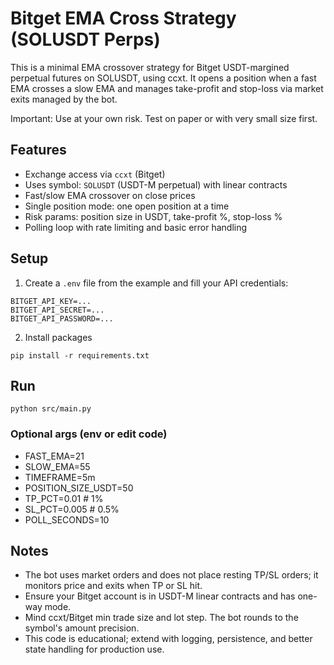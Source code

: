 # Bitget EMA Cross Strategy (SOLUSDT Perps)

This is a minimal EMA crossover strategy for Bitget USDT-margined perpetual futures on SOLUSDT, using ccxt. It opens a position when a fast EMA crosses a slow EMA and manages take-profit and stop-loss via market exits managed by the bot.

Important: Use at your own risk. Test on paper or with very small size first.

## Features
- Exchange access via `ccxt` (Bitget)
- Uses symbol: `SOLUSDT` (USDT-M perpetual) with linear contracts
- Fast/slow EMA crossover on close prices
- Single position mode: one open position at a time
- Risk params: position size in USDT, take-profit %, stop-loss %
- Polling loop with rate limiting and basic error handling

## Setup
1. Create a `.env` file from the example and fill your API credentials:
```
BITGET_API_KEY=...
BITGET_API_SECRET=...
BITGET_API_PASSWORD=...
```

2. Install packages
```
pip install -r requirements.txt
```

## Run
```
python src/main.py
```

### Optional args (env or edit code)
- FAST_EMA=21
- SLOW_EMA=55
- TIMEFRAME=5m
- POSITION_SIZE_USDT=50
- TP_PCT=0.01   # 1%
- SL_PCT=0.005  # 0.5%
- POLL_SECONDS=10

## Notes
- The bot uses market orders and does not place resting TP/SL orders; it monitors price and exits when TP or SL hit.
- Ensure your Bitget account is in USDT-M linear contracts and has one-way mode.
- Mind ccxt/Bitget min trade size and lot step. The bot rounds to the symbol's amount precision.
- This code is educational; extend with logging, persistence, and better state handling for production use.

